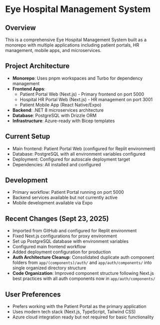 # Eye Hospital Management System

## Overview
This is a comprehensive Eye Hospital Management System built as a monorepo with multiple applications including patient portals, HR management, mobile apps, and microservices.

## Project Architecture
- **Monorepo**: Uses pnpm workspaces and Turbo for dependency management
- **Frontend Apps**: 
  - Patient Portal Web (Next.js) - Primary frontend on port 5000
  - Hospital HR Portal Web (Next.js) - HR management on port 3001  
  - Patient Mobile App (React Native/Expo)
- **Backend**: .NET 8 microservices architecture
- **Database**: PostgreSQL with Drizzle ORM
- **Infrastructure**: Azure-ready with Bicep templates

## Current Setup
- Main frontend: Patient Portal Web (configured for Replit environment)
- Database: PostgreSQL with all environment variables configured
- Deployment: Configured for autoscale deployment target
- Dependencies: All installed and configured

## Development
- Primary workflow: Patient Portal running on port 5000
- Backend services available but not currently active
- Mobile development available via Expo

## Recent Changes (Sept 23, 2025)
- Imported from GitHub and configured for Replit environment
- Fixed Next.js configurations for proxy environment
- Set up PostgreSQL database with environment variables
- Configured main frontend workflow
- Added deployment configuration for production
- **Auth Architecture Cleanup**: Consolidated duplicate auth component folders from `app/(components)/auth/` and `app/auth/components/` into single organized directory structure
- **Code Organization**: Improved component structure following Next.js best practices with all auth components now in `app/auth/components/`

## User Preferences
- Prefers working with the Patient Portal as the primary application
- Uses modern tech stack (Next.js, TypeScript, Tailwind CSS)
- Azure cloud integration ready but not required for basic functionality